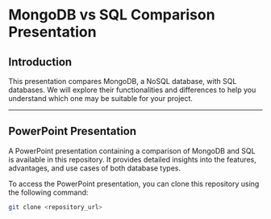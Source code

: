 # MongoDB vs SQL Comparison Presentation

## Introduction

This presentation compares MongoDB, a NoSQL database, with SQL databases. We will explore their functionalities and differences to help you understand which one may be suitable for your project.

---

## PowerPoint Presentation

A PowerPoint presentation containing a comparison of MongoDB and SQL is available in this repository. It provides detailed insights into the features, advantages, and use cases of both database types.

To access the PowerPoint presentation, you can clone this repository using the following command:

```bash
git clone <repository_url>
```

